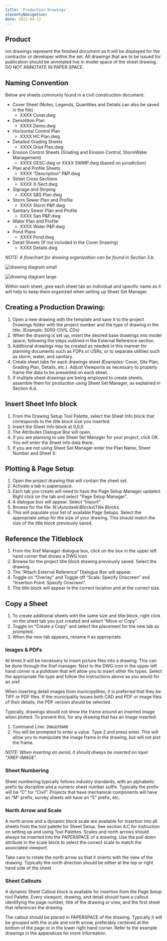```yaml
---
title: 'Production Drawings'
eleventyNavigation:
date: 2021-04-12
---
```



## Product
ion drawings represent the finished document as it will be displayed for the contractor or developer within the set. All drawings that are to be issued for publication should be annotated live in model space of the sheet drawing. DO NOT ANNOTATE IN PAPER SPACE.

## Naming Convention

Below are sheets commonly found in a civil construction document:

- Cover Sheet (Notes, Legends, Quantities and Details can also be saved in the file)
  - XXXX Cover.dwg
- Demolition Plan
  - XXXX Demo.dwg
- Horizontal Control Plan
  - XXXX HC Plan.dwg
- Detailed Grading Sheets
  - XXXX Grad Plan.dwg
- Erosion Control Sheets (Grading and Erosion Control, StormWater Management)
  - XXXX GESC.dwg or XXXX SWMP.dwg (based on jurisdiction)
- Plan and Profile Sheets
  - XXXX “Description” P&P.dwg
- Street Cross Sections
  - XXXX X-Sect.dwg
- Signage and Striping
  - XXXX S&S Plan.dwg
- Storm Sewer Plan and Profile
  - XXXX Storm P&P.dwg
- Sanitary Sewer Plan and Profile
  - XXXX San P&P.dwg
- Water Plan and Profile
  - XXXX Water P&P.dwg
- Pond Plans
  - XXXX Pond.dwg
- Detail Sheets (If not included in the Cover Drawing)
  - XXXX Details.dwg

*NOTE: A flowchart for drawing organization can be found in Section 3.b.*

![drawing diagram small](/img/standards/image15.png)

![drawing diagram large](/img/standards/image4.png)

Within each sheet, give each sheet tab an individual and specific name as it will help to keep them organized when setting up Sheet Set Manager.

## Creating a Production Drawing:

1. Open a new drawing with the template and save it to the project Drawings folder with the project number and the type of drawing in the title. (Example: 5000-CIVIL CDs)
2. When the drawing is set up, insert the desired base drawings into model space, following the steps outlined in the External Reference section.
3. Additional drawings may be created as needed in this manner for planning documents such as FDPs or USRs, or to separate utilities such as storm, water, and sanitary.
4. Create sheet tabs for each drawings sheet (Examples: Cover, Site Plan, Grading Plan, Details, etc.). Adjust Viewports as necessary to properly frame the data to be presented on each sheet.
5. If multiple sheet drawings are being employed to create sheets, assemble them for production using Sheet Set Manager, as explained in Section 6.d.

## Insert Sheet Info block

1. From the Drawing Setup Tool Palette, select the Sheet Info block that corresponds to the title block size you inserted.
2. Insert the Sheet Info block at 0,0,0
3. The Attributes Dialogue Box will open.
4. If you are planning to use Sheet Set Manager for your project, click OK. You will enter the Sheet Info data there.
5. If you are not using Sheet Set Manager enter the Plan Name, Sheet Number and Sheet X.

## Plotting & Page Setup 

1. Open the project drawing that will contain the sheet set.
2. Activate a tab in paperspace.
3. Each tab you create will need to have the Page Setup Manager updated. Right click on the tab and select “Page Setup Manager”.
4. A dialogue box will appear. Select “Import”
5. Browse for the file: N:\\Autodesk\\Blocks\\Title Blocks.
6. This will populate your list of available Page Setups. Select the appropriate setup for the size of your drawing. This should match the size of the title block previously saved.

## Reference the Titleblock

1. From the Xref Manager dialogue box, click on the box in the upper left hand corner that shows a DWG icon
2. Browse for the project title block drawing previously saved. Select the drawing.
3. The “Attach External Reference” Dialogue Box will appear.
4. Toggle on “Overlay” and Toggle off “Scale: Specify Onscreen” and “Insertion Point: Specify Onscreen”.
5. The title block will appear in the correct location and at the correct size.

## Copy a Sheet

1. To create additional sheets with the same size and title block, right click on the sheet tab you just created and select “Move or Copy”.
2. Toggle on “Create a Copy” and select the placement for the new tab as prompted.
3. When the new tab appears, rename it as appropriate.

### Images & PDFs

At times it will be necessary to insert picture files into a drawing. This can be done through the Xref manager. Next to the DWG icon in the upper left hand corner is a pulldown that will allow you to insert other file types. Select the appropriate file type and follow the instructions above as you would for an xref.

When inserting detail images from municipalities, it is preferred that they be TIFF or PDF files. If the municipality issues both CAD and PDF or image files of their details, the PDF version should be selected.

Typically, drawings should not show the frame around an inserted image when plotted. To prevent this, for any drawing that has an image inserted:

1. Command Line: `IMAGEFRAME`
2. You will be prompted to enter a value. Type 2 and press enter. This will allow you to manipulate the image frame in the drawing, but will not plot the frame.

*NOTE: When inserting an aerial, it should always be inserted on layer “XREF-IMAGE”.*

### Sheet Numbering

Sheet numbering typically follows industry standards, with an alphabetic prefix by discipline and a numeric sheet number suffix. Typically the prefix will be “C” for “Civil”. Projects that have mechanical components will have an “M” prefix, survey sheets will have an “S” prefix, etc.

### North Arrow and Scale

A north arrow and a dynamic block scale are available for insertion into all sheets from the tool palette for Sheet Setup. See section 4.C for instruction on setting up and using Tool Palettes. Scales and north arrows should always be inserted into the PAPERSPACE of a drawing. Use the pull down attribute in the scale block to select the correct scale to match the associated viewport.

Take care to rotate the north arrow so that it orients with the view of the drawing. Typically the north direction should be either at the top or right hand side of the sheet.

### Sheet Callouts

A dynamic Sheet Callout block is available for insertion from the Page Setup tool Palette. Every viewport, drawing, and detail should have a callout identifying the page number, title of the drawing or view, and the first sheet that references the drawing.

The callout should be placed in PAPERSPACE of the drawing. Typically it will be grouped with the scale and north arrow, preferably centered at the bottom of the page or in the lower right hand corner. Refer to the example drawings in the appendices for more information.
